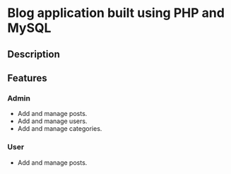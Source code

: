 # Blog application built using PHP and MySQL

## Description

## Features
### Admin
- Add and manage posts.
- Add and manage users.
- Add and manage categories.


### User
- Add and manage posts.

